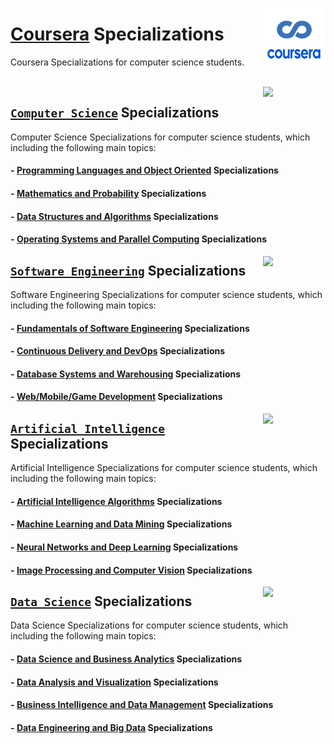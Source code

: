 <img align="right" width="100" src="/logos/coursera.jpg"></img>

# [Coursera](https://www.coursera.org/) Specializations
Coursera Specializations for computer science students.

<br>

<img align="right" width="100" src="https://github.com/cs-MohamedAyman/cs-MohamedAyman/blob/main/repos-logos/computer-science-department.jpg">

## [`Computer Science`](/Coursera-Specializations/Computer-Science/README.md) Specializations
Computer Science Specializations for computer science students, which including the following main topics:

#### - [Programming Languages and Object Oriented](/Coursera-Specializations/Computer-Science/README.md) Specializations
#### - [Mathematics and Probability](/Coursera-Specializations/Computer-Science/README.md) Specializations
#### - [Data Structures and Algorithms](/Coursera-Specializations/Computer-Science/README.md) Specializations
#### - [Operating Systems and Parallel Computing](/Coursera-Specializations/Computer-Science/README.md) Specializations

<img align="right" width="100" src="https://github.com/cs-MohamedAyman/cs-MohamedAyman/blob/main/repos-logos/software-engineering-department.jpg">

## [`Software Engineering`](/Coursera-Specializations/Software-Engineering/README.md) Specializations
Software Engineering Specializations for computer science students, which including the following main topics:

#### - [Fundamentals of Software Engineering](/Coursera-Specializations/Software-Engineering/README.md) Specializations
#### - [Continuous Delivery and DevOps](/Coursera-Specializations/Software-Engineering/README.md) Specializations
#### - [Database Systems and Warehousing](/Coursera-Specializations/Software-Engineering/README.md) Specializations
#### - [Web/Mobile/Game Development](/Coursera-Specializations/Software-Engineering/README.md) Specializations

<img align="right" width="100" src="https://github.com/cs-MohamedAyman/cs-MohamedAyman/blob/main/repos-logos/artificial-intelligence-department.jpg">

## [`Artificial Intelligence`](/Coursera-Specializations/Artificial-Intelligence/README.md) Specializations
Artificial Intelligence Specializations for computer science students, which including the following main topics:

#### - [Artificial Intelligence Algorithms](/Coursera-Specializations/Artificial-Intelligence/README.md) Specializations
#### - [Machine Learning and Data Mining](/Coursera-Specializations/Artificial-Intelligence/README.md) Specializations
#### - [Neural Networks and Deep Learning](/Coursera-Specializations/Artificial-Intelligence/README.md) Specializations
#### - [Image Processing and Computer Vision](/Coursera-Specializations/Artificial-Intelligence/README.md) Specializations

<img align="right" width="100" src="https://github.com/cs-MohamedAyman/cs-MohamedAyman/blob/main/repos-logos/data-science-department.jpg">

## [`Data Science`](/Coursera-Specializations/Data-Science/README.md) Specializations
Data Science Specializations for computer science students, which including the following main topics:

#### - [Data Science and Business Analytics](/Coursera-Specializations/Data-Science/README.md) Specializations
#### - [Data Analysis and Visualization](/Coursera-Specializations/Data-Science/README.md) Specializations
#### - [Business Intelligence and Data Management](/Coursera-Specializations/Data-Science/README.md) Specializations
#### - [Data Engineering and Big Data](/Coursera-Specializations/Data-Science/README.md) Specializations
